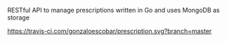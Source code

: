 
RESTful API to manage prescriptions written in Go and uses MongoDB as storage

https://travis-ci.com/gonzaloescobar/prescription.svg?branch=master
